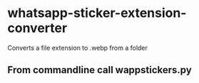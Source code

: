 # whatsapp-sticker-extension-converter
Converts a file extension to .webp from a folder

## From commandline call wappstickers.py <path-to-folder>
